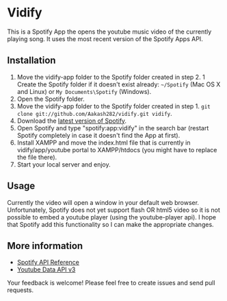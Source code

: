 # Vidify

This is a Spotify App the opens the youtube music video of the currently playing song. It uses the most recent version of the Spotify Apps API.

## Installation

 1. Move the vidify-app folder to the Spotify folder created in step 2. 
 1 Create the Spotify folder if it doesn't exist already: `~/Spotify` (Mac OS X and Linux) or `My Documents\Spotify` (Windows).
 2. Open the Spotify folder.
 4. Move the vidify-app folder to the Spotify folder created in step 1.
  `git clone git://github.com/Aakash282/vidify.git vidify`.
 5. Download the [latest version of Spotify](http://spotify.com/download).
 6. Open Spotify and type "spotify:app:vidify" in the search bar (restart Spotify completely in case it doesn't find the App at first).
 7. Install XAMPP and move the index.html file that is currently in vidify/app/youtube portal to XAMPP/htdocs (you might have to replace the file there). 
 8. Start your local server and enjoy. 

## Usage
Currently the video will open a window in your default web browser. Unfortunately, Spotify does not yet support flash OR html5 video so it is not possible to embed a youtube player (using the youtube-player api). I hope that Spotify add this functionality so I can make the appropriate changes. 

## More information

 * [Spotify API Reference](https://developer.spotify.com/technologies/apps/docs/)
 * [Youtube Data API v3](https://developers.google.com/youtube/v3/) 

Your feedback is welcome! Please feel free to create issues and send pull requests.
